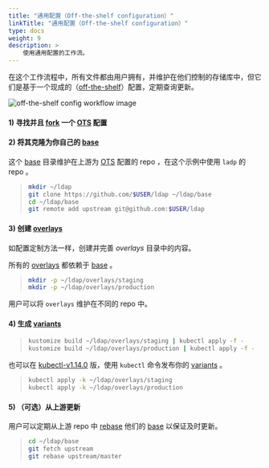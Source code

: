 ```yaml
---
title: "通用配置（Off-the-shelf configuration）"
linkTitle: "通用配置（Off-the-shelf configuration）"
type: docs
weight: 9
description: >
    使用通用配置的工作流。
---
```


在这个工作流程中，所有文件都由用户拥有，并维护在他们控制的存储库中，但它们是基于一个现成的（[off-the-shelf]）配置，定期查询更新。

![off-the-shelf config workflow image][workflowOts]

#### 1) 寻找并且 [fork] 一个 [OTS] 配置

#### 2) 将其克隆为你自己的 [base]

这个 [base] 目录维护在上游为 [OTS] 配置的 repo ，在这个示例中使用 `ladp` 的 repo 。

> ```bash
> mkdir ~/ldap
> git clone https://github.com/$USER/ldap ~/ldap/base
> cd ~/ldap/base
> git remote add upstream git@github.com:$USER/ldap
> ```

#### 3) 创建 [overlays]

如配置定制方法一样，创建并完善 _overlays_ 目录中的内容。

所有的 [overlays] 都依赖于 [base] 。

> ```bash
> mkdir -p ~/ldap/overlays/staging
> mkdir -p ~/ldap/overlays/production
> ```

用户可以将 `overlays` 维护在不同的 repo 中。

#### 4) 生成 [variants]

> ```bash
> kustomize build ~/ldap/overlays/staging | kubectl apply -f -
> kustomize build ~/ldap/overlays/production | kubectl apply -f -
> ```

也可以在 [kubectl-v1.14.0] 版，使用 ```kubectl``` 命令发布你的 [variants] 。
>
> ```bash
> kubectl apply -k ~/ldap/overlays/staging
> kubectl apply -k ~/ldap/overlays/production
> ```

#### 5) （可选）从上游更新

用户可以定期从上游 repo 中 [rebase] 他们的 [base] 以保证及时更新。

> ```bash
> cd ~/ldap/base
> git fetch upstream
> git rebase upstream/master
> ```

[OTS]: /references/kustomize/glossary#off-the-shelf-configuration
[apply]: /references/kustomize/glossary#apply
[applying]: /references/kustomize/glossary#apply
[base]: /references/kustomize/glossary#base
[fork]: https://guides.github.com/activities/forking/
[variants]: /references/kustomize/glossary#variant
[kustomization]: /references/kustomize/glossary#kustomization
[off-the-shelf]: /references/kustomize/glossary#off-the-shelf-configuration
[overlays]: /references/kustomize/glossary#overlay
[patch]: /references/kustomize/glossary#patch
[patches]: /references/kustomize/glossary#patch
[rebase]: https://git-scm.com/docs/git-rebase
[resources]: /references/kustomize/glossary#resource
[workflowBespoke]: /images/workflowBespoke.jpg
[workflowOts]: /images/new_ots.jpg
[kubectl-v1.14.0]:https://kubernetes.io/blog/2019/03/25/kubernetes-1-14-release-announcement/
